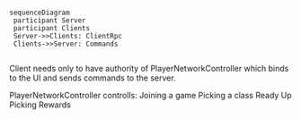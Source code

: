 ```mermaid

sequenceDiagram  
 participant Server
 participant Clients
 Server->>Clients: ClientRpc
 Clients->>Server: Commands
 
```



Client needs only to have authority of PlayerNetworkController which binds to the UI and sends commands to the server.

PlayerNetworkController controlls:
	Joining a game
	Picking a class
	Ready Up
	Picking Rewards
	